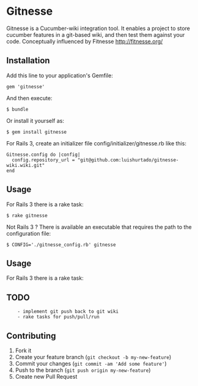 # Gitnesse

 Gitnesse is a Cucumber-wiki integration tool.
 It enables a project to store cucumber features in a git-based wiki, and then test them against your code.
 Conceptually influenced by Fitnesse http://fitnesse.org/

## Installation

Add this line to your application's Gemfile:

    gem 'gitnesse'

And then execute:

    $ bundle

Or install it yourself as:

    $ gem install gitnesse

For Rails 3, create an initializer file config/initializer/gitnesse.rb like this:

    Gitnesse.config do |config|
      config.repository_url = "git@github.com:luishurtado/gitnesse-wiki.wiki.git"
    end

## Usage

For Rails 3 there is a rake task:

    $ rake gitnesse

Not Rails 3 ? There is available an executable that requires the path to the configuration file:

    $ CONFIG='./gitnesse_config.rb' gitnesse

## Usage

For Rails 3 there is a rake task:

## TODO

		- implement git push back to git wiki
		- rake tasks for push/pull/run

## Contributing

1. Fork it
2. Create your feature branch (`git checkout -b my-new-feature`)
3. Commit your changes (`git commit -am 'Add some feature'`)
4. Push to the branch (`git push origin my-new-feature`)
5. Create new Pull Request
